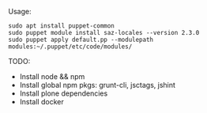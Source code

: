 
Usage:

    sudo apt install puppet-common
    sudo puppet module install saz-locales --version 2.3.0
    sudo puppet apply default.pp --modulepath modules:~/.puppet/etc/code/modules/

TODO:

- Install node && npm
- Install global npm pkgs: grunt-cli, jsctags, jshint
- Install plone dependencies
- Install docker
